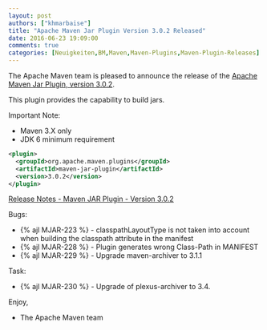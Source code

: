 ```yaml
---
layout: post
authors: ["khmarbaise"]
title: "Apache Maven Jar Plugin Version 3.0.2 Released"
date: 2016-06-23 19:09:00
comments: true
categories: [Neuigkeiten,BM,Maven,Maven-Plugins,Maven-Plugin-Releases]
---
```

The Apache Maven team is pleased to announce the release of the 
[Apache Maven Jar Plugin, version 3.0.2](https://maven.apache.org/plugins/maven-jar-plugin/).

This plugin provides the capability to build jars.

Important Note: 

 * Maven 3.X only
 * JDK 6 minimum requirement


``` xml
<plugin>
  <groupId>org.apache.maven.plugins</groupId>
  <artifactId>maven-jar-plugin</artifactId>
  <version>3.0.2</version>
</plugin>
```

<!-- more -->

[Release Notes - Maven JAR Plugin - Version 3.0.2](https://issues.apache.org/jira/secure/ReleaseNote.jspa?projectId=12317526&version=12336062)

Bugs:

 * {% ajl MJAR-223 %} - classpathLayoutType is not taken into account when building the classpath attribute in the manifest
 * {% ajl MJAR-228 %} - Plugin generates wrong Class-Path in MANIFEST
 * {% ajl MJAR-229 %} - Upgrade maven-archiver to 3.1.1

Task:

 * {% ajl MJAR-230 %} - Upgrade of plexus-archiver to 3.4.

Enjoy,

- The Apache Maven team
